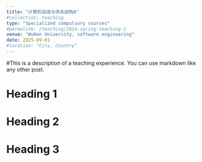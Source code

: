 ```yaml
---
title: "计算机组成与体系结构A"
#collection: teaching
type: "Specialized compulsory courses"
#permalink: /teaching/2014-spring-teaching-1
venue: "WuHan University, software engineering"
date: 2025-09-01
#location: "City, Country"
---
```


#This is a description of a teaching experience. You can use markdown like any other post.

Heading 1
======

Heading 2
======

Heading 3
======
